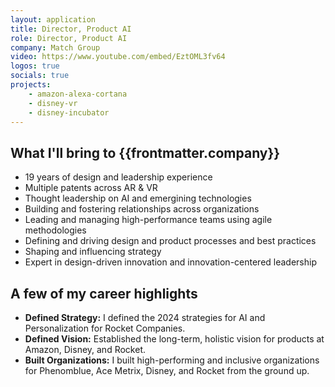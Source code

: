 ```yaml
---
layout: application
title: Director, Product AI
role: Director, Product AI
company: Match Group
video: https://www.youtube.com/embed/EztOML3fv64
logos: true
socials: true
projects:
    - amazon-alexa-cortana
    - disney-vr
    - disney-incubator
---
```


<script setup>
    import { useData } from 'vitepress'
    const { frontmatter } = useData()
</script>

## What I'll bring to {{frontmatter.company}}
- 19 years of design and leadership experience
- Multiple patents across AR & VR
- Thought leadership on AI and emergining technologies
- Building and fostering relationships across organizations
- Leading and managing high-performance teams using agile methodologies
- Defining and driving design and product processes and best practices
- Shaping and influencing strategy
- Expert in design-driven innovation and innovation-centered leadership

## A few of my career highlights
- **Defined Strategy:** I defined the 2024 strategies for AI and Personalization for Rocket Companies.
- **Defined Vision:** Established the long-term, holistic vision for products at Amazon, Disney, and Rocket.
- **Built Organizations:** I built high-performing and inclusive organizations for Phenomblue, Ace Metrix, Disney, and Rocket from the ground up.